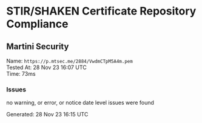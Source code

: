 # STIR/SHAKEN Certificate Repository Compliance

## Martini Security

Name: `https://p.mtsec.me/2884/VwdmCTpM5A4m.pem`\
Tested At: 28 Nov 23 16:07 UTC\
Time: 73ms

### Issues

no warning, or error, or notice date level issues were found

Generated: 28 Nov 23 16:15 UTC